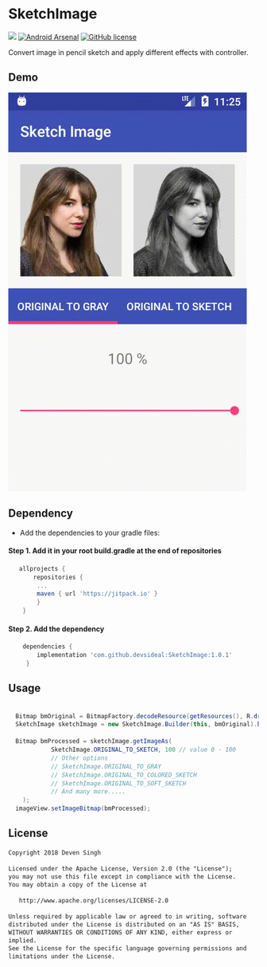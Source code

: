 # SketchImage
[![](https://jitpack.io/v/devsideal/SketchImage.svg)](https://jitpack.io/#devsideal/SketchImage)
[![Android Arsenal]( https://img.shields.io/badge/Android%20Arsenal-ReadMoreOption-green.svg?style=flat )]( https://android-arsenal.com/details/1/7058)
[![GitHub license](https://img.shields.io/github/license/dcendents/android-maven-gradle-plugin.svg )]( http://www.apache.org/licenses/LICENSE-2.0.html)

Convert image in pencil sketch and apply different effects with controller.

## Demo
![ReadMoreOption](/assets/sketchimage1.0.1.gif)

## Dependency
- Add the dependencies to your gradle files:

#### Step 1. Add it in your root build.gradle at the end of repositories
```gradle
   allprojects {
       repositories {
    	...
    	maven { url 'https://jitpack.io' }
    	}
    }
```

#### Step 2. Add the dependency
```gradle
    dependencies {
        implementation 'com.github.devsideal:SketchImage:1.0.1'
     }

```

## Usage
```java

  Bitmap bmOriginal = BitmapFactory.decodeResource(getResources(), R.drawable.your_image);
  SketchImage sketchImage = new SketchImage.Builder(this, bmOriginal).build();
  
  Bitmap bmProcessed = sketchImage.getImageAs(
            SketchImage.ORIGINAL_TO_SKETCH, 100 // value 0 - 100
            // Other options
            // SketchImage.ORIGINAL_TO_GRAY
            // SketchImage.ORIGINAL_TO_COLORED_SKETCH
            // SketchImage.ORIGINAL_TO_SOFT_SKETCH
            // And many more.....
    );
  imageView.setImageBitmap(bmProcessed);

```

## License
```
Copyright 2018 Deven Singh

Licensed under the Apache License, Version 2.0 (the "License");
you may not use this file except in compliance with the License.
You may obtain a copy of the License at

   http://www.apache.org/licenses/LICENSE-2.0

Unless required by applicable law or agreed to in writing, software
distributed under the License is distributed on an "AS IS" BASIS,
WITHOUT WARRANTIES OR CONDITIONS OF ANY KIND, either express or implied.
See the License for the specific language governing permissions and
limitations under the License.
```